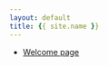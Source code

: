 ```yaml
---
layout: default
title: {{ site.name }}
---
```


- [Welcome page](https://github.com/Reinforcement-Learning-Intro/Reinforcement-Learning-Intro.github.io/blob/main/_posts/2022-01-24-welcome.markdown)
